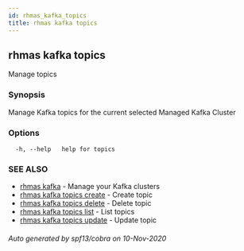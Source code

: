 ```yaml
---
id: rhmas_kafka_topics
title: rhmas kafka topics
---
```

## rhmas kafka topics

Manage topics

### Synopsis

Manage Kafka topics for the current selected Managed Kafka Cluster

### Options

```
  -h, --help   help for topics
```

### SEE ALSO

* [rhmas kafka](rhmas_kafka.md)	 - Manage your Kafka clusters
* [rhmas kafka topics create](rhmas_kafka_topics_create.md)	 - Create topic
* [rhmas kafka topics delete](rhmas_kafka_topics_delete.md)	 - Delete topic
* [rhmas kafka topics list](rhmas_kafka_topics_list.md)	 - List topics
* [rhmas kafka topics update](rhmas_kafka_topics_update.md)	 - Update topic

###### Auto generated by spf13/cobra on 10-Nov-2020
